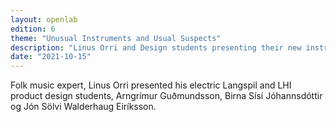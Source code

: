 ```yaml
---
layout: openlab
edition: 6
theme: "Unusual Instruments and Usual Suspects"
description: "Linus Orri and Design students presenting their new instruments."
date: "2021-10-15"
---
```


Folk music expert, Linus Orri presented his electric Langspil and LHI product design students, Arngrímur Guðmundsson, Birna Sísí Jóhannsdóttir og Jón Sölvi Walderhaug Eiríksson.


